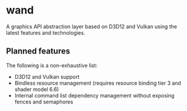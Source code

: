 # wand
A graphics API abstraction layer based on D3D12 and Vulkan using the latest features and technologies.

## Planned features
The following is a non-exhaustive list:
- D3D12 and Vulkan support
- Bindless resource management (requires resource binding tier 3 and shader model 6.6)
- Internal command list dependency management without exposing fences and semaphores
